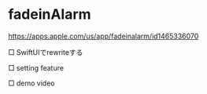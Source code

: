 # fadeinAlarm

https://apps.apple.com/us/app/fadeinalarm/id1465336070

□ SwiftUIでrewriteする

□ setting feature

□ demo video
